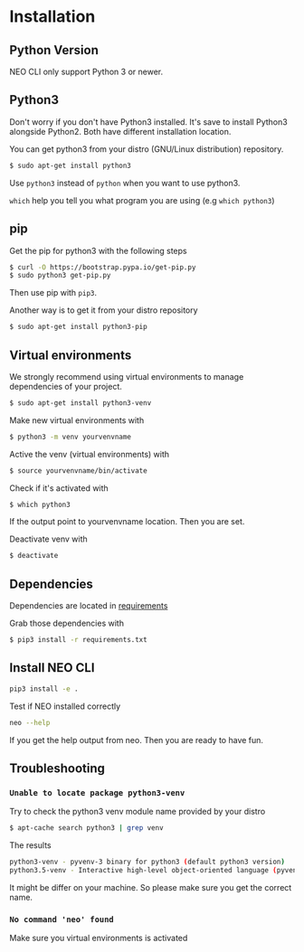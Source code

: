 # Installation

## Python Version

NEO CLI only support Python 3 or newer.

## Python3

Don't worry if you don't have Python3 installed. It's save to install
Python3 alongside Python2. Both have different installation location.

You can get python3 from your distro (GNU/Linux distribution) repository.

``` bash
$ sudo apt-get install python3
```
Use `python3` instead of `python` when you want to use python3.

`which` help you tell you what program you are using (e.g `which python3`)

## pip

Get the pip for python3 with the following steps

``` bash
$ curl -O https://bootstrap.pypa.io/get-pip.py
$ sudo python3 get-pip.py
```
Then use pip with `pip3`.

Another way is to get it from your distro repository

``` bash
$ sudo apt-get install python3-pip
```

## Virtual environments

We strongly recommend using virtual environments to manage
dependencies of your project.

``` bash
$ sudo apt-get install python3-venv
```

Make new virtual environments with

``` bash
$ python3 -m venv yourvenvname
```
Active the venv (virtual environments) with

``` bash
$ source yourvenvname/bin/activate
```
Check if it's activated with

``` bash
$ which python3
```
If the output point to yourvenvname location. Then you are set.

Deactivate venv with

``` bash
$ deactivate
```

## Dependencies

Dependencies are located in [requirements](requirements.txt)

Grab those dependencies with

``` bash
$ pip3 install -r requirements.txt
```

## Install NEO CLI

``` bash
pip3 install -e .
```
Test if NEO installed correctly

``` bash
neo --help
```
If you get the help output from neo. Then you are ready to have fun.

## Troubleshooting

### `Unable to locate package python3-venv`

Try to check the python3 venv module name provided by your distro

``` bash
$ apt-cache search python3 | grep venv
```
The results

``` bash
python3-venv - pyvenv-3 binary for python3 (default python3 version)
python3.5-venv - Interactive high-level object-oriented language (pyvenv binary, version 3.5)
```
It might be differ on your machine. So please make sure you get the
correct name.


### `No command 'neo' found`

Make sure you virtual environments is activated
